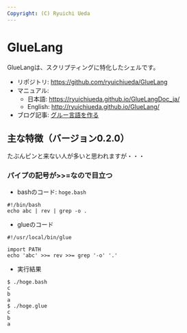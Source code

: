 ```yaml
---
Copyright: (C) Ryuichi Ueda
---
```


# GlueLang

GlueLangは、スクリプティングに特化したシェルです。

* リポジトリ: https://github.com/ryuichiueda/GlueLang
* マニュアル:
    - 日本語: https://ryuichiueda.github.io/GlueLangDoc_ja/
    - English: http://ryuichiueda.github.io/GlueLang/
* ブログ記事: [グルー言語を作る](https://b.ueda.tech/key.cgi?key=%E3%82%B0%E3%83%AB%E3%83%BC%E8%A8%80%E8%AA%9E%E3%82%92%E4%BD%9C%E3%82%8B)

## 主な特徴（バージョン0.2.0）

たぶんピンと来ない人が多いと思われますが・・・

### パイプの記号が>>=なので目立つ 

* bashのコード: `hoge.bash`

```
#!/bin/bash
echo abc | rev | grep -o .
```

* glueのコード

```
#!/usr/local/bin/glue

import PATH
echo 'abc' >>= rev >>= grep '-o' '.'
```

* 実行結果

```
$ ./hoge.bash
c
b
a
$ ./hoge.glue
c
b
a
```
